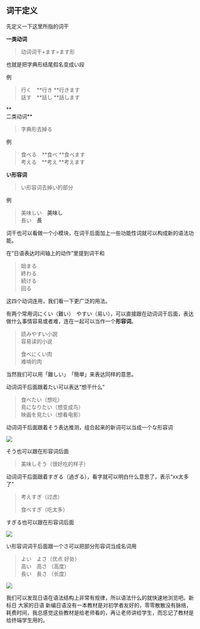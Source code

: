 ## 词干定义

先定义一下这里所指的词干

**一类动词**

> 动词词干+ます=ます形

也就是把字典形结尾假名变成い段

例

> 行く　**行き      **行きます  
> 話す　**話し      **話します

**  
二类动词**

> 字典形去掉る

例

> 食べる　**食べ        **食べます  
> 考える　**考え        **考えます

**い形容词**

> い形容词去掉い的部分

例

> 美味しい　**美味し**  
> 長い　**長**

词干也可以看做一个小模块，在词干后面加上一些功能性词就可以构成新的语法功能。

在“日语表达时间轴上的动作”里提到词干和

> 始まる  
> 終わる  
> 続ける  
> 回る

这四个动词连用，我们看一下更广泛的用法。

有两个常用词にくい（難い）　やすい（易い），可以直接跟在动词词干后面，表达做什么事情容易或者难，连在一起可以当作一个**形容词**。

> 読みやすい小説  
> 容易读的小说  
>   
> 食べにくい肉  
> 难啃的肉

当然我们可以用「難しい」　「簡単」来表达同样的意思。

动词词干后面跟着たい可以表达“想干什么”

> 食べたい（想吃）  
> 鳥になりたい（想变成鸟）  
>  映画を見たい（想看电影）

动词词干后面跟着そう表达推测，组合起来的新词可以当成一个な形容词

![](http://pic3.zhimg.com/v2-d524590efe469019325484237ed9eb1a_b.png)

そう也可以跟在形容词后面

> 美味しそう（很好吃的样子）

动词词干后面跟着すぎる（過ぎる），看字就可以明白什么意思了，表示“xx太多了”

> 考えすぎ（过虑）  
>   
> 食べすぎ（吃太多）

すぎる也可以跟在形容词后面

![](http://pic4.zhimg.com/v2-2c0b96beebd497bf0da68db4a30c5503_b.jpg)

い形容词词干后面跟一个さ可以把部分形容词当成名词用

> よい　よさ（优点 好处）  
> 高い　高さ （高度）  
> 長い　長さ （长度）

![](http://pic2.zhimg.com/v2-f407521b9562a3ac07713286a49ad881_b.png)

我们可以发现日语在语法结构上非常有规律，所以语法什么的就快速地浏览吧。新标日 大家的日语 新编日语没有一本教材是对初学者友好的，零零散散没有脉络，耗费时间，我总感觉这些教材是给老师看的，再让老师讲给学生，而忘记了教材是给终端学生用的。

